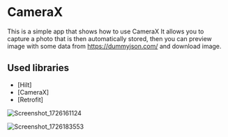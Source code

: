 # CameraX 
This is a simple app that shows how to use CameraX
It allows you to capture a photo that is then automatically stored, then you can preview image with some data from https://dummyjson.com/  and download image.

## Used libraries
- [Hilt]
- [CameraX]
- [Retrofit]


![Screenshot_1726161124](https://github.com/user-attachments/assets/b21fc0a8-7610-4509-8e4f-6c7734bc444f)

![Screenshot_1726183553](https://github.com/user-attachments/assets/ababc47d-8bd8-4f60-a73d-a7b25ca1da0f)
